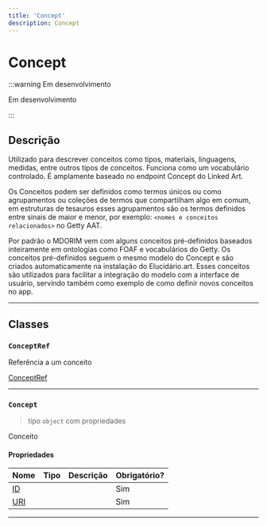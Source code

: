 ```yaml
---
title: 'Concept'
description: Concept
---
```


# Concept

:::warning Em desenvolvimento

Em desenvolvimento

:::

## Descrição

Utilizado para descrever conceitos como tipos, materiais, linguagens, medidas, entre outros tipos de conceitos. Funciona como um vocabulário controlado. É amplamente baseado no endpoint Concept do Linked Art.

Os Conceitos podem ser definidos como termos únicos ou como agrupamentos ou coleções de termos que compartilham algo em comum, em estruturas de tesauros esses agrupamentos são os termos definidos entre sinais de maior e menor, por exemplo: `<nomes e conceitos relacionados>` no Getty AAT.

Por padrão o MDORIM vem com alguns conceitos pré-definidos baseados inteiramente em ontologias como FOAF e vocabulários do Getty. Os conceitos pré-definidos seguem o mesmo modelo do Concept e são criados automaticamente na instalação do Elucidário.art. Esses conceitos são utilizados para facilitar a integração do modelo com a interface de usuário, servindo também como exemplo de como definir novos conceitos no app.

---

## Classes

### `ConceptRef`

Referência a um conceito

[ConceptRef](./metadata.md#conceptref)

---

### `Concept`

> tipo `object` com propriedades

Conceito

#### Propriedades

| Nome | Tipo | Descrição | Obrigatório? |
| ---- | ---- | --------- | ------------ |
| [ID](./metadata.md#id) |  |  | Sim |
| [URI](./metadata.md#uri) |  |  | Sim |

---